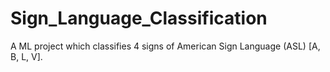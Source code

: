 # Sign_Language_Classification
A ML project which classifies 4 signs of American Sign Language (ASL) [A, B, L, V].
